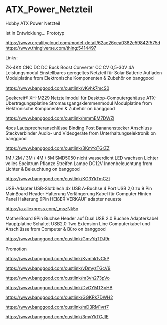 # ATX_Power_Netzteil
Hobby ATX Power Netzteil

Ist in Entwicklung... Prototyp

https://www.crealitycloud.com/model-detail/62ae26cea0382e59842f575d
https://www.thingiverse.com/thing:5414497


Links:

ZK-4KX CNC DC DC Buck Boost Converter CC CV 0,5-30V 4A Leistungsmodul Einstellbares geregeltes Netzteil für Solar Batterie Aufladen Modulplatine from Elektronische Komponenten & Zubehör on banggood

https://www.banggood.com/custlink/vKvhk7mcS0


Geekcreit® XH-M229 Netzteilmodul für Desktop-Computergehäuse ATX-Übertragungsplatine Stromausgangsklemmenmodul Modulplatine from Elektronische Komponenten & Zubehör on banggood

https://www.banggood.com/custlink/mmmEM7DWZl


4pcs Lautsprecheranschlüsse Binding Post Bananenstecker Anschluss Steckverbinder Audio- und Videogeräte from Unterhaltungselektronik on banggood

https://www.banggood.com/custlink/3KmYqTGrZZ

1M / 2M / 3M / 4M / 5M SMD5050 nicht wasserdicht LED wachsen Lichter volles Spektrum Pflanze Streifen Lampe DC12V Innenbeleuchtung from Lichter & Beleuchtung on banggood

https://www.banggood.com/custlink/KG3YkTmCZt


USB-Adapter
USB-Slotblech 4x USB A-Buchse
4 Port USB 2,0 zu 9 Pin MainBoard Header Halterung Verlängerung Kabel für Computer Hinten Panel Halterung 9Pin HEIßER VERKAUF adapter neueste

https://a.aliexpress.com/_mszNk5o


MotherBoard 9Pin Buchse Header auf Dual USB 2.0 Buchse Adapterkabel Hauptplatine Schaltet USB2.0 Two Extension Line Computerkabel und Anschlüsse from Computer & Büro on banggood

https://www.banggood.com/custlink/GmvYqTDJ9r





Promotion

https://www.banggood.com/custlink/Kvmhk1vC5P

https://www.banggood.com/custlink/vDmyzTGcV9

https://www.banggood.com/custlink/m3vh273pVo

https://www.banggood.com/custlink/DvGYMT3pHB

https://www.banggood.com/custlink/GGKRk7DWH2

https://www.banggood.com/custlink/mD3RM1vrt7

https://www.banggood.com/custlink/3mvYkTGJIE
